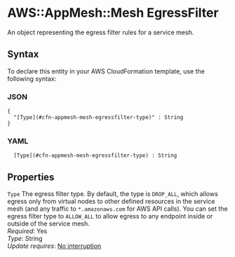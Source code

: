 # AWS::AppMesh::Mesh EgressFilter<a name="aws-properties-appmesh-mesh-egressfilter"></a>

An object representing the egress filter rules for a service mesh\.

## Syntax<a name="aws-properties-appmesh-mesh-egressfilter-syntax"></a>

To declare this entity in your AWS CloudFormation template, use the following syntax:

### JSON<a name="aws-properties-appmesh-mesh-egressfilter-syntax.json"></a>

```
{
  "[Type](#cfn-appmesh-mesh-egressfilter-type)" : String
}
```

### YAML<a name="aws-properties-appmesh-mesh-egressfilter-syntax.yaml"></a>

```
﻿  [Type](#cfn-appmesh-mesh-egressfilter-type) : String
```

## Properties<a name="aws-properties-appmesh-mesh-egressfilter-properties"></a>

`Type`  <a name="cfn-appmesh-mesh-egressfilter-type"></a>
The egress filter type\. By default, the type is `DROP_ALL`, which allows egress only from virtual nodes to other defined resources in the service mesh \(and any traffic to `*.amazonaws.com` for AWS API calls\)\. You can set the egress filter type to `ALLOW_ALL` to allow egress to any endpoint inside or outside of the service mesh\.  
*Required*: Yes  
*Type*: String  
*Update requires*: [No interruption](https://docs.aws.amazon.com/AWSCloudFormation/latest/UserGuide/using-cfn-updating-stacks-update-behaviors.html#update-no-interrupt)